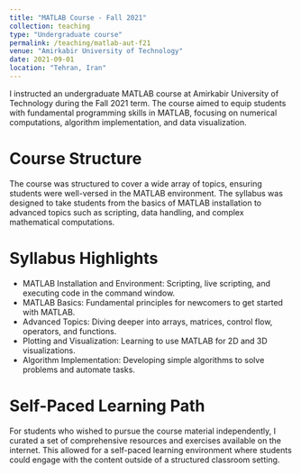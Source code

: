 ```yaml
---
title: "MATLAB Course - Fall 2021"
collection: teaching
type: "Undergraduate course"
permalink: /teaching/matlab-aut-f21
venue: "Amirkabir University of Technology"
date: 2021-09-01
location: "Tehran, Iran"
---
```


I instructed an undergraduate MATLAB course at Amirkabir University of Technology during the Fall 2021 term. The course aimed to equip students with fundamental programming skills in MATLAB, focusing on numerical computations, algorithm implementation, and data visualization.

Course Structure
======

The course was structured to cover a wide array of topics, ensuring students were well-versed in the MATLAB environment. The syllabus was designed to take students from the basics of MATLAB installation to advanced topics such as scripting, data handling, and complex mathematical computations.

Syllabus Highlights
======

- MATLAB Installation and Environment: Scripting, live scripting, and executing code in the command window.
- MATLAB Basics: Fundamental principles for newcomers to get started with MATLAB.
- Advanced Topics: Diving deeper into arrays, matrices, control flow, operators, and functions.
- Plotting and Visualization: Learning to use MATLAB for 2D and 3D visualizations.
- Algorithm Implementation: Developing simple algorithms to solve problems and automate tasks.

Self-Paced Learning Path
======

For students who wished to pursue the course material independently, I curated a set of comprehensive resources and exercises available on the internet. This allowed for a self-paced learning environment where students could engage with the content outside of a structured classroom setting.

